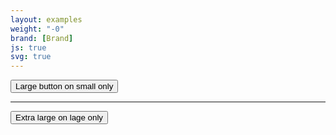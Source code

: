 ```yaml
---
layout: examples
weight: "-0"
brand: [Brand]
js: true
svg: true
---
```


<button type="button" class="btn btn-primary btn-xl-xs btn-sm-sm btn-xl-md btn-sm-lg">Large button on small only</button>
<hr>
<button type="button" class="btn btn-primary btn-sm-xs btn-xl-sm btn-sm-md btn-xl-lg">Extra large on lage only</button>